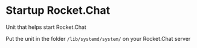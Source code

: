 # Startup Rocket.Chat

Unit that helps start Rocket.Chat

Put the unit in the folder `/lib/systemd/system/` on your Rocket.Chat server
